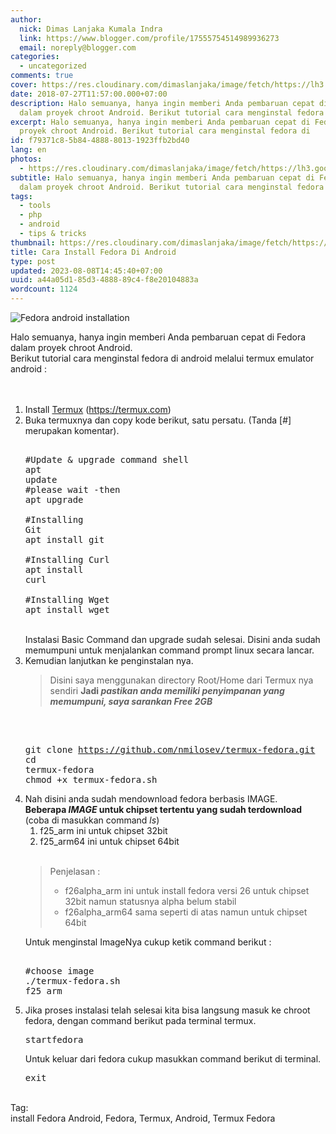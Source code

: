 ```yaml
---
author:
  nick: Dimas Lanjaka Kumala Indra
  link: https://www.blogger.com/profile/17555754514989936273
  email: noreply@blogger.com
categories:
  - uncategorized
comments: true
cover: https://res.cloudinary.com/dimaslanjaka/image/fetch/https://lh3.googleusercontent.com/-r2rcHfz-Dto/WSb5DKBPBkI/AAAAAAAAB4I/H0a69gufG-UXKzPcAr2M-O9jhNZ_Nf5uACHM/%255BUNSET%255D
date: 2018-07-27T11:57:00.000+07:00
description: Halo semuanya, hanya ingin memberi Anda pembaruan cepat di Fedora
  dalam proyek chroot Android. Berikut tutorial cara menginstal fedora di
excerpt: Halo semuanya, hanya ingin memberi Anda pembaruan cepat di Fedora dalam
  proyek chroot Android. Berikut tutorial cara menginstal fedora di
id: f79371c8-5b84-4888-8013-1923ffb2bd40
lang: en
photos:
  - https://res.cloudinary.com/dimaslanjaka/image/fetch/https://lh3.googleusercontent.com/-r2rcHfz-Dto/WSb5DKBPBkI/AAAAAAAAB4I/H0a69gufG-UXKzPcAr2M-O9jhNZ_Nf5uACHM/%255BUNSET%255D
subtitle: Halo semuanya, hanya ingin memberi Anda pembaruan cepat di Fedora
  dalam proyek chroot Android. Berikut tutorial cara menginstal fedora di
tags:
  - tools
  - php
  - android
  - tips & tricks
thumbnail: https://res.cloudinary.com/dimaslanjaka/image/fetch/https://lh3.googleusercontent.com/-r2rcHfz-Dto/WSb5DKBPBkI/AAAAAAAAB4I/H0a69gufG-UXKzPcAr2M-O9jhNZ_Nf5uACHM/%255BUNSET%255D
title: Cara Install Fedora Di Android
type: post
updated: 2023-08-08T14:45:40+07:00
uuid: a44a05d1-85d3-4888-89c4-f8e20104883a
wordcount: 1124
---
```


<img alt="Fedora android installation" class="w3-image w3-center" src="https://res.cloudinary.com/dimaslanjaka/image/fetch/https://lh3.googleusercontent.com/-r2rcHfz-Dto/WSb5DKBPBkI/AAAAAAAAB4I/H0a69gufG-UXKzPcAr2M-O9jhNZ_Nf5uACHM/%255BUNSET%255D" title="fedora android installation"><br><div>Halo semuanya, hanya ingin memberi Anda pembaruan cepat di Fedora dalam proyek chroot Android. <br>Berikut tutorial cara menginstal fedora di android melalui termux emulator android :<br><br><br><ol><li>Install <a href="https://play.google.com/store/apps/details?id=com.termux" rel="noopener noreferer nofollow" target="_blank">Termux</a>&nbsp;(<a href="https://termux.com/" rel="noopener noreferer nofollow">https://termux.com</a>)</li><li>Buka termuxnya dan copy kode berikut, satu persatu. (Tanda [#] merupakan komentar). <br><pre><br>#Update &amp; upgrade command shell<br>apt update<br>#please wait -then<br>apt upgrade<br><br>#Installing Git<br>apt install git<br><br>#Installing Curl<br>apt install curl<br><br>#Installing Wget<br>apt install wget<br></pre><br>Instalasi Basic Command dan upgrade sudah selesai. Disini anda sudah memumpuni untuk menjalankan command prompt linux secara lancar. </li><li>Kemudian lanjutkan ke penginstalan nya. <br><blockquote>Disini saya menggunakan directory Root/Home dari Termux nya sendiri <b>Jadi <i>pastikan anda memiliki penyimpanan yang memumpuni, saya sarankan Free 2GB</i></b></blockquote><br><pre><br>git clone https://github.com/nmilosev/termux-fedora.git<br>cd termux-fedora<br>chmod +x termux-fedora.sh<br></pre></li><li>Nah disini anda sudah mendownload fedora berbasis IMAGE. <br><b>Beberapa <i>IMAGE</i> untuk chipset tertentu yang sudah terdownload</b> (coba di masukkan command <i>ls</i>) <br><ol><li>f25_arm ini untuk chipset 32bit </li><li>f25_arm64 ini untuk chipset 64bit</li></ol><br><blockquote>Penjelasan : <ul><li>f26alpha_arm ini untuk install fedora versi 26 untuk chipset 32bit namun statusnya alpha belum stabil </li><li>f26alpha_arm64 sama seperti di atas namun untuk chipset 64bit </li></ul></blockquote>  Untuk menginstal ImageNya cukup ketik command berikut : <pre><br>#choose image <br>./termux-fedora.sh f25_arm<br></pre></li><li>Jika proses instalasi telah selesai kita bisa langsung masuk ke chroot fedora, dengan command berikut pada terminal termux. <pre>startfedora</pre>Untuk keluar dari fedora cukup masukkan command berikut di terminal. <pre>exit</pre></li></ol></div><br><div>Tag: <br> install Fedora Android, Fedora, Termux, Android, Termux Fedora </div>
